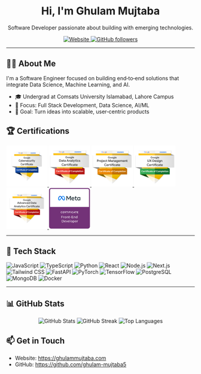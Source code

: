 <div align="center">
 
   <h1>Hi, I'm Ghulam Mujtaba</h1>
   <p>Software Developer passionate about building with emerging technologies.</p>
 
   <p>
     <a href="https://ghulammujtaba.com" target="_blank" rel="noopener noreferrer">
       <img alt="Website" src="https://img.shields.io/badge/Portfolio-ghulammujtaba.com-0A66C2?style=for-the-badge&logo=google-chrome&logoColor=white" />
     </a>
     <a href="https://github.com/ghulam-mujtaba5?tab=followers" target="_blank" rel="noopener noreferrer">
       <img alt="GitHub followers" src="https://img.shields.io/github/followers/ghulam-mujtaba5?label=Followers&style=for-the-badge" />
     </a>
   </p>
 
 </div>
 
 ---
 
 ## 👨‍💻 About Me

I'm a Software Engineer focused on building end‑to‑end solutions that integrate Data Science, Machine Learning, and AI. 

- 🎓 Undergrad at Comsats University Islamabad, Lahore Campus
- 🧠 Focus: Full Stack Development, Data Science, AI/ML
- 🔭 Goal: Turn ideas into scalable, user‑centric products

 <!-- Certifications Section -->
 ## 🏆 Certifications

  <p align="left">
  <a href="https://www.credly.com/badges/2814337b-8dd5-4215-8717-102a438cef5c/public_url" target="_blank" rel="noopener noreferrer">
    <img src="./google-cybersecurity-certificate.png" alt="Google Cybersecurity" height="110" loading="lazy">
  </a>
  <a href="https://www.credly.com/badges/541285d6-1075-47ba-94df-c497ecd15253/public_url" target="_blank" rel="noopener noreferrer">
    <img src="./google-data-analytics-professional-certificate.2.png" alt="Google Data Analytics Professional" height="110" loading="lazy">
  </a>
  <a href="https://www.credly.com/badges/da84c359-2546-462f-893f-435b90ea9f51/public_url" target="_blank" rel="noopener noreferrer">
    <img src="./google-project-management-professional-certificate.2.png" alt="Google Project Management" height="110" loading="lazy">
  </a>
  <a href="https://www.credly.com/badges/9bd08c36-473a-43a4-bd93-77352b3205c5/public_url" target="_blank" rel="noopener noreferrer">
    <img src="./google-ux-design-professional-certificate.2.png" alt="Google UX Design Professional" height="110" loading="lazy">
  </a>
  <a href="https://www.credly.com/badges/84029f3d-2865-44f4-87fb-9a9117d5f665/public_url" target="_blank" rel="noopener noreferrer">
    <img src="./google-advanced-data-analytics-certificate.png" alt="Google Advanced Data Analytics" height="110" loading="lazy">
  </a>
  <a href="https://www.credly.com/badges/93faaef5-98e6-4bac-b859-86078fa46048/public_url" target="_blank" rel="noopener noreferrer">
    <img src="./meta-front-end-developer-certificate.png" alt="Meta Front-End Developer" height="110" loading="lazy">
  </a>

</p>

---

## 🧰 Tech Stack

<p>
  <img src="https://img.shields.io/badge/JavaScript-18181B?style=for-the-badge&logo=javascript&logoColor=F7DF1E" alt="JavaScript" />
  <img src="https://img.shields.io/badge/TypeScript-18181B?style=for-the-badge&logo=typescript&logoColor=3178C6" alt="TypeScript" />
  <img src="https://img.shields.io/badge/Python-18181B?style=for-the-badge&logo=python&logoColor=3776AB" alt="Python" />
  <img src="https://img.shields.io/badge/React-18181B?style=for-the-badge&logo=react&logoColor=61DAFB" alt="React" />
  <img src="https://img.shields.io/badge/Node.js-18181B?style=for-the-badge&logo=nodedotjs&logoColor=5FA04E" alt="Node.js" />
  <img src="https://img.shields.io/badge/Next.js-18181B?style=for-the-badge&logo=nextdotjs&logoColor=white" alt="Next.js" />
  <img src="https://img.shields.io/badge/Tailwind-18181B?style=for-the-badge&logo=tailwindcss&logoColor=38B2AC" alt="Tailwind CSS" />
  <img src="https://img.shields.io/badge/FastAPI-18181B?style=for-the-badge&logo=fastapi&logoColor=009688" alt="FastAPI" />
  <img src="https://img.shields.io/badge/PyTorch-18181B?style=for-the-badge&logo=pytorch&logoColor=EE4C2C" alt="PyTorch" />
  <img src="https://img.shields.io/badge/TensorFlow-18181B?style=for-the-badge&logo=tensorflow&logoColor=FF6F00" alt="TensorFlow" />
  <img src="https://img.shields.io/badge/PostgreSQL-18181B?style=for-the-badge&logo=postgresql&logoColor=336791" alt="PostgreSQL" />
  <img src="https://img.shields.io/badge/MongoDB-18181B?style=for-the-badge&logo=mongodb&logoColor=47A248" alt="MongoDB" />
  <img src="https://img.shields.io/badge/Docker-18181B?style=for-the-badge&logo=docker&logoColor=2496ED" alt="Docker" />
</p>

---

## 📊 GitHub Stats

<div align="center">
  <img src="https://github-readme-stats.vercel.app/api?username=ghulam-mujtaba5&show_icons=true&theme=transparent&hide_border=true" alt="GitHub Stats" height="160" />
  <img src="https://streak-stats.demolab.com/?user=ghulam-mujtaba5&hide_border=true&theme=transparent&v=2" alt="GitHub Streak" height="160" />
  <img src="https://github-readme-stats.vercel.app/api/top-langs/?username=ghulam-mujtaba5&layout=compact&theme=transparent&hide_border=true" alt="Top Languages" height="160" />
</div>

## 📫 Get in Touch

- Website: https://ghulammujtaba.com
- GitHub: https://github.com/ghulam-mujtaba5
